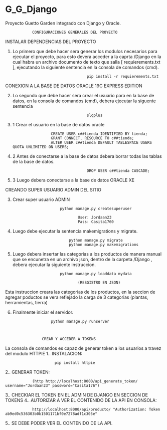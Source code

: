 # G_G_Django
Proyecto Guetto Garden integrado con Django y Oracle.

                CONFIGURACIONES GENERALES DEL PROYECTO

INSTALAR DEPENDENCIAS DEL PROYECTO

1. Lo primero que debe hacer sera generar los modulos necesarios para ejecutar el proyecto, para esto devera acceder a la caprta /Django en la cual habra un archivo documento de texto que salla [    requierements.txt   ], ejecutando la siguiente sentencia en la consola de comandos (cmd).

                                        pip install -r requierements.txt      

CONEXION A LA BASE DE DATOS ORACLE 19C EXPRESS EDITION

2. Lo segundo que debe hacer sera crear el usuario para en la base de datos, en la consola de comandos (cmd), debera ejecutar la siguente sentencia 

                                        slqplus 


2. 1 Crear el usuario en la base de datos oracle

                        CREATE USER c##tienda IDENTIFIED BY tienda;
                        GRANT CONNECT, RESOURCE TO c##tienda;
                        ALTER USER c##tienda DEFAULT TABLESPACE USERS QUOTA UNLIMITED ON USERS;


2. 2 Antes de conectarse a la base de datos debera borrar todas las tablas de la base de datos.

                                        DROP USER c##tienda CASCADE;


2. 3 Luego debera conectarse a la base de datos ORACLE XE

CREANDO SUPER USUARIO ADMIN DEL SITIO

3. Crear super usuario ADMIN

                            python manage.py createsuperuser

                                    User: Jordaan23
                                    Pass: Casita1760


4. Luego debe ejecutar la sentencia makemigrations y migrate.

                                python manage.py migrate
                                python manage.py makemigrations


5. Luego debera insertar las categorias a los productos de manera manual que se encunetra en un archivo json, dentro de la carpeta /Django , debera ejecutar la siguiente instruccion.

                            python manage.py loaddata mydata

                                    (RESGISTRO EN JSON)

Esta instruccion creara las categorias de los productos, en la seccion de agregar poductos se vera reflejado la carga de 3 categorias (plantas, herramientas, tierra)

6. Finalmente iniciar el servidor.

                        python manage.py runserver



                    CREAR Y ACCEDER A TOKENS

La consola de comandos es capaz de generar token a los usuarios a travez del modulo HTTPIE 
1.. INSTALACION:

                          pip install httpie


2.. GENERAR TOKEN:

                (http http://localhost:8000/api_generate_token/ username="Jordaan23" password="Casita176")


3.. CHECKIAR EL TOKEN EN EL ADMIN DE DJANGO EN SECCION DE TOKENS
4.. AUTORIZAR A VER EL CONTENIDO DE LA API EN CONSOLA:

                http://localhost:8000/api/producto/ "Authorization: Token ab9ed0c536303b0b1501171bf0e7278adf1c305e"
5.. SE DEBE PODER VER EL CONTENIDO DE LA API.